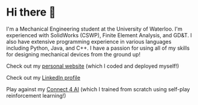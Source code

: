 # Hi there 👋

I'm a Mechanical Engineering student at the University of Waterloo. I'm experienced with SolidWorks (CSWP), Finite Element Analysis, and GD&T. I also have extensive programming experience in various languages including Python, Java, and C++. I have a passion for using all of my skills for designing mechanical devices from the ground up!

Check out my [personal website](https://www.amaarquadri.com) (which I coded and deployed myself!)

Check out my [LinkedIn profile](https://www.linkedin.com/in/amaarquadri)

Play against my [Connect 4 AI](https://www.amaarquadri.com/play?game=connect4&difficulty=medium&ai-time=1&log-stats=true) (which I trained from scratch using self-play reinforcement learning!)
